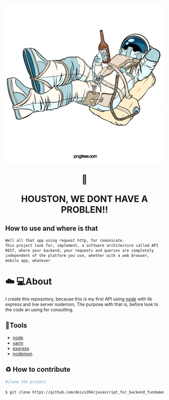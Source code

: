 <h1 align="center">
  <img src= "img/astronaut.png">

  :satellite:<p> HOUSTON, WE DONT HAVE A PROBLEN!!
</h1>

## How to use and where is that
    Well all that app using request http, for comunicate.
    This project look for, implement, a software architecture called API REST, where your backend, your requests and queries are completely independent of the platform you use, whether with a web browser, mobile app, whatever


#  :cloud: :computer:About
  I create this reposotory, because this is my first API using [node](https://nodejs.org/en/docs/) with lib express and live server nodemon, 
  The purpose with that is, before look to the code
  an using for consulting.

## :hammer:Tools
- [node](https://nodejs.org/en/docs/)
- [yarm](https://classic/yarnplg/com)
- [express](https://expressjs.com)
- [nodemon](https://nodemon.io) 

## :recycle: How to contribute
```bash
#clone the project

$ git clone https://github.com/deivid94/javascript_for_backend_fundamentos.git
 ```





